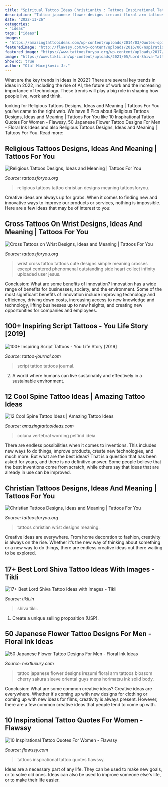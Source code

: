 ```yaml
---
title: "Spiritual Tattoo Ideas Christianity : Tattoos Inspirational Tattoo Quotes Flawssy"
description: "Tattoo japanese flower designs irezumi floral arm tattoos blossom cherry sakura sleeve oriental guys mens horimatsu ink solid body"
date: "2022-11-26"
categories:
- "ideas"
tags: ["ideas"]
images:
- "https://amazingtattooideas.com/wp-content/uploads/2014/03/Quotes-spine-tattoo-idea.jpg"
featuredImage: "http://flawssy.com/wp-content/uploads/2016/06/nspirational-Quote-Tattoos-Women.jpg"
featured_image: "https://www.tattoosforyou.org/wp-content/uploads/2017/08/Cross-Tattoos-Wrist.jpg"
image: "https://www.tikli.in/wp-content/uploads/2021/05/Lord-Shiva-Tattoo-8-1-768x960.jpg"
ShowToc: true
author: "Olaf Macejkovic Jr."
---
```



What are the key trends in ideas in 2022?
There are several key trends in ideas in 2022, including the rise of AI, the future of work and the increasing importance of technology. These trends will play a big role in shaping how people live, work and think.

	

		
looking for Religious Tattoos Designs, Ideas and Meaning | Tattoos For You you've came to the right web. We have 8 Pics about Religious Tattoos Designs, Ideas and Meaning | Tattoos For You like 10 Inspirational Tattoo Quotes For Women - Flawssy, 50 Japanese Flower Tattoo Designs For Men - Floral Ink Ideas and also Religious Tattoos Designs, Ideas and Meaning | Tattoos For You. Read more:
		
    
## Religious Tattoos Designs, Ideas And Meaning | Tattoos For You

<img loading=lazy src="http://www.tattoosforyou.org/wp-content/uploads/2013/09/Best-Religious-Tattoos.jpg" onerror="this.onerror=null;this.src='https://tse3.mm.bing.net/th?id=OIP.wnIAjiofE9Y3GMZo_yGsRwHaJ4&amp;pid=15.1';" alt="Religious Tattoos Designs, Ideas and Meaning | Tattoos For You">

_Source: tattoosforyou.org_

>religious tattoos tattoo christian designs meaning tattoosforyou. 

	

Creative ideas are always up for grabs. When it comes to finding new and innovative ways to improve our products or services, nothing is impossible. Here are a few ideas that may be of interest to you: 

    
## Cross Tattoos On Wrist Designs, Ideas And Meaning | Tattoos For You

<img loading=lazy src="https://www.tattoosforyou.org/wp-content/uploads/2017/08/Cross-Tattoos-Wrist.jpg" onerror="this.onerror=null;this.src='https://tse1.mm.bing.net/th?id=OIP.dPvS446OE-_til7iAAPhWAHaJ4&amp;pid=15.1';" alt="Cross Tattoos on Wrist Designs, Ideas and Meaning | Tattoos For You">

_Source: tattoosforyou.org_

>wrist cross tattoo tattoos cute designs simple meaning crosses except centered phenomenal outstanding side heart collect infinity uploaded user jesus. 

	

Conclusion: What are some benefits of innovation?
Innovation has a wide range of benefits for businesses, society, and the environment. Some of the most significant benefits of innovation include improving technology and efficiency, driving down costs, increasing access to new knowledge and technology, lifting businesses up to new heights, and creating new opportunities for companies and employees.

    
## 100+ Inspiring Script Tattoos - You Life Story [2019]

<img loading=lazy src="https://tattoo-journal.com/wp-content/uploads/2017/08/Script-Tattoo-94.jpg" onerror="this.onerror=null;this.src='https://tse3.mm.bing.net/th?id=OIP.09DcoN47gsX8lvDfH9exPAHaJQ&amp;pid=15.1';" alt="100+ Inspiring Script Tattoos - You Life Story [2019]">

_Source: tattoo-journal.com_

>script tattoo tattoos journal. 

	

2. A world where humans can live sustainably and effectively in a sustainable environment. 

    
## 12 Cool Spine Tattoo Ideas | Amazing Tattoo Ideas

<img loading=lazy src="https://amazingtattooideas.com/wp-content/uploads/2014/03/Quotes-spine-tattoo-idea.jpg" onerror="this.onerror=null;this.src='https://tse1.mm.bing.net/th?id=OIP.qNEnp7Avmw6Gv0zBdlf2CwHaJ3&amp;pid=15.1';" alt="12 Cool Spine Tattoo Ideas | Amazing Tattoo Ideas">

_Source: amazingtattooideas.com_

>coluna vertebral wording pelfind ideia. 

	

There are endless possibilities when it comes to inventions. This includes new ways to do things, improve products, create new technologies, and much more. But what are the best ideas? That is a question that has been asked for years, and there is no definitive answer. Some people believe that the best inventions come from scratch, while others say that ideas that are already in use can be improved.

    
## Christian Tattoos Designs, Ideas And Meaning | Tattoos For You

<img loading=lazy src="http://www.tattoosforyou.org/wp-content/uploads/2013/09/Christian-Wrist-Tattoos-768x1024.jpg" onerror="this.onerror=null;this.src='https://tse1.mm.bing.net/th?id=OIP.xSqtRmdf8TeLGvX0S7yk8gHaJ4&amp;pid=15.1';" alt="Christian Tattoos Designs, Ideas and Meaning | Tattoos For You">

_Source: tattoosforyou.org_

>tattoos christian wrist designs meaning. 

	

Creative ideas are everywhere. From home decoration to fashion, creativity is always on the rise. Whether it’s the new way of thinking about something or a new way to do things, there are endless creative ideas out there waiting to be explored.

    
## 17+ Best Lord Shiva Tattoo Ideas With Images - Tikli

<img loading=lazy src="https://www.tikli.in/wp-content/uploads/2021/05/Lord-Shiva-Tattoo-8-1-768x960.jpg" onerror="this.onerror=null;this.src='https://tse3.mm.bing.net/th?id=OIP.3q5aiFBvBDjTVYidEXCGKgHaJQ&amp;pid=15.1';" alt="17+ Best Lord Shiva Tattoo Ideas with Images - Tikli">

_Source: tikli.in_

>shiva tikli. 

	

1. Create a unique selling proposition (USP).

    
## 50 Japanese Flower Tattoo Designs For Men - Floral Ink Ideas

<img loading=lazy src="http://nextluxury.com/wp-content/uploads/creative-guys-japanese-flower-cherry-blossom-full-arm-tattoos.jpg" onerror="this.onerror=null;this.src='https://tse3.mm.bing.net/th?id=OIP.g_KWQyTRp7z7rKWeDATtxAHaJ4&amp;pid=15.1';" alt="50 Japanese Flower Tattoo Designs For Men - Floral Ink Ideas">

_Source: nextluxury.com_

>tattoo japanese flower designs irezumi floral arm tattoos blossom cherry sakura sleeve oriental guys mens horimatsu ink solid body. 

	

Conclusion: What are some common creative ideas?
Creative ideas are everywhere. Whether it's coming up with new designs for clothing or coming up with new ideas for films, creativity is always present. However, there are a few common creative ideas that people tend to come up with.

    
## 10 Inspirational Tattoo Quotes For Women - Flawssy

<img loading=lazy src="http://flawssy.com/wp-content/uploads/2016/06/nspirational-Quote-Tattoos-Women.jpg" onerror="this.onerror=null;this.src='https://tse4.mm.bing.net/th?id=OIP.ChT9T7jQ77v1CiccFgmPQgHaJ4&amp;pid=15.1';" alt="10 Inspirational Tattoo Quotes For Women - Flawssy">

_Source: flawssy.com_

>tattoos inspirational tattoo quotes flawssy. 

	

Ideas are a necessary part of any life. They can be used to make new goals, or to solve old ones. Ideas can also be used to improve someone else's life, or to make their life easier.

